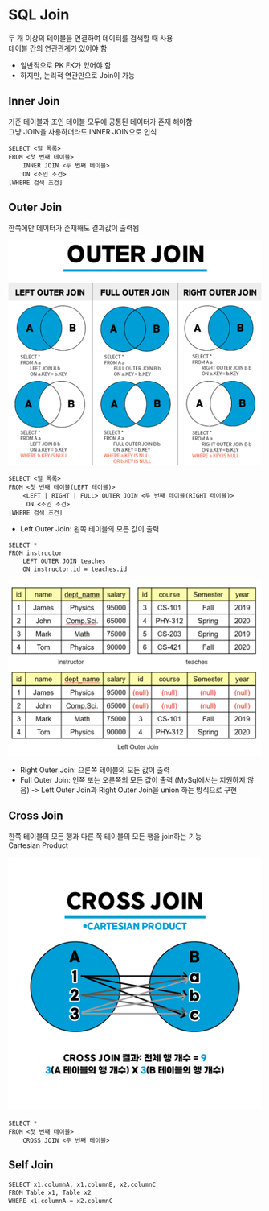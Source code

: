 # SQL Join
두 개 이상의 테이블을 연결하여 데이터를 검색할 때 사용 <br/>
테이블 간의 연관관계가 있어야 함
- 일반적으로 PK FK가 있어야 함
- 하지만, 논리적 연관만으로 Join이 가능


## Inner Join
기준 테이블과 조인 테이블 모두에 공통된 데이터가 존재 해야함<br/>
그냥 JOIN을 사용하더라도 INNER JOIN으로 인식
```
SELECT <열 목록>
FROM <첫 번째 테이블>
    INNER JOIN <두 번째 테이블>
    ON <조인 조건>
[WHERE 검색 조건]
```

## Outer Join
한쪽에만 데이터가 존재해도 결과값이 출력됨

![Alt text](asset/outerJoin_img.png)

```
SELECT <열 목록>
FROM <첫 번째 테이블(LEFT 테이블)>
    <LEFT | RIGHT | FULL> OUTER JOIN <두 번째 테이블(RIGHT 테이블)>
     ON <조인 조건>
[WHERE 검색 조건]

```
- Left Outer Join: 왼쪽 테이블의 모든 값이 출력
```
SELECT *
FROM instructor
    LEFT OUTER JOIN teaches
    ON instructor.id = teaches.id
```
![Alt text](asset/leftOuterJoin_img.png)

- Right Outer Join: 으론쪽 테이블의 모든 값이 출력
- Full Outer Join: 인쪽 또는 오른쪽의 모든 값이 출력 (MySql에서는 지원하지 않음)
    -> Left Outer Join과 Right Outer Join을 union 하는 방식으로 구현

## Cross Join
한쪽 테이블의 모든 행과 다른 쪽 테이블의 모든 행을 join하는 기능<br/>
Cartesian Product

![Alt text](asset/crossJoin_img.png)

```
SELECT * 
FROM <첫 번째 테이블>
    CROSS JOIN <두 번째 테이블>
```

## Self Join
```
SELECT x1.columnA, x1.columnB, x2.columnC
FROM Table x1, Table x2
WHERE x1.columnA = x2.columnC
```


